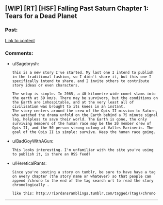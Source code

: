 ## [WIP] [RT] [HSF] Falling Past Saturn Chapter 1: Tears for a Dead Planet

### Post:

[Link to content](http://riordansramblings.tumblr.com/post/121195989677/falling-past-saturn)

### Comments:

- u/Sagebrysh:
  ```
  this is a new story I've started. My last one I intend to publish in the traditional fashion, so I didn't share it, but this one I specifically intend to share, and I invite others to contribute story ideas or even characters. 

  The setup is simple. In 2065, a 40 kilometre wide comet slams into the earth at 59 km/s. There may be survivors, but the conditions on the Earth are inhospitable, and at the very least all of civilisation was brought to its knees in an instant. 
  The story centers around the crew of the Opis II mission to Saturn, who watched the drama unfold on the Earth behind a 75 minute signal lag, helpless to save their world. The Earth is gone, the only surviving members of the human race may be the 20 member crew of Opis II, and the 50 person strong colony at Valles Marineris. The goal of the Opis II is simple: survive. Keep the human race going.
  ```

- u/BadGoyWithAGun:
  ```
  This looks interesting. I'm unfamiliar with the site you're using to publish it, is there an RSS feed?
  ```

- u/HereticalRants:
  ```
  Since you're posting a story on tumblr, be sure to have have a tag on every chapter (the story name or whatever) so that people can append /chrono to the end of the tag search url to read the story chronologically .

  like this: http://riordansramblings.tumblr.com/tagged/(tag)/chrono
  ```

---


